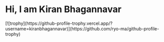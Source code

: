 <h1 align="left">Hi, I am Kiran Bhagannavar</h1>
[![trophy](https://github-profile-trophy.vercel.app/?username=kiranbhagannavar)](https://github.com/ryo-ma/github-profile-trophy)
